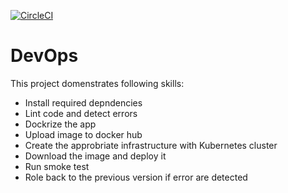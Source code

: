 [![CircleCI](https://circleci.com/gh/Mostafa9898/ML-microservices.svg?style=svg)](https://app.circleci.com/pipelines/github/Mostafa9898/DevOps)

# DevOps

This project domenstrates following skills:
* Install required depndencies
* Lint code and detect errors
* Dockrize the app
* Upload image to docker hub
* Create the approbriate infrastructure with Kubernetes cluster
* Download the image and deploy it
* Run smoke test
* Role back to the previous version if error are detected
